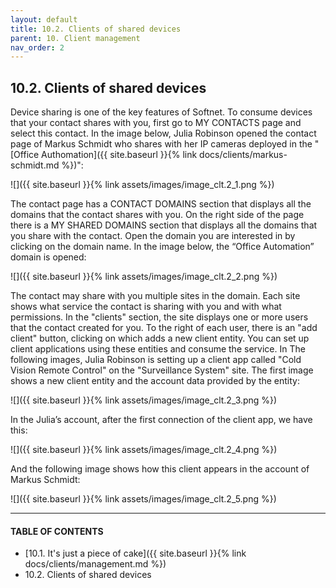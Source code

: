 ```yaml
---
layout: default
title: 10.2. Clients of shared devices
parent: 10. Client management
nav_order: 2
---
```


## 10.2. Clients of shared devices

Device sharing is one of the key features of Softnet. To consume devices that your contact shares with you, first go to <span class="header-green">MY CONTACTS</span> page and select this contact. In the image below, Julia Robinson opened the contact page of Markus Schmidt who shares with her IP cameras deployed in the "[Office Authomation]({{ site.baseurl }}{% link docs/clients/markus-schmidt.md %})":

![]({{ site.baseurl }}{% link assets/images/image_clt.2_1.png %})

The contact page has a <span class="header-green">CONTACT DOMAINS</span> section that displays all the domains that the contact shares with you. On the right side of the page there is a <span class="header-green">MY SHARED DOMAINS</span> section that displays all the domains that you share with the contact. Open the domain you are interested in by clicking on the domain name. In the image below, the “Office Automation” domain is opened:

![]({{ site.baseurl }}{% link assets/images/image_clt.2_2.png %})

The contact may share with you multiple sites in the domain. Each site shows what service the contact is sharing with you and with what permissions. In the "<span class="text-blue">clients</span>" section, the site displays one or more users that the contact created for you. To the right of each user, there is an "<span class="text-green">add client</span>" button, clicking on which adds a new client entity. You can set up client applications using these entities and consume the service. In The following images, Julia Robinson is setting up a client app called "Cold Vision Remote Control" on the "Surveillance System" site. The first image shows a new client entity and the account data provided by the entity:

![]({{ site.baseurl }}{% link assets/images/image_clt.2_3.png %})

In the Julia’s account, after the first connection of the client app, we have this:

![]({{ site.baseurl }}{% link assets/images/image_clt.2_4.png %})

And the following image shows how this client appears in the account of Markus Schmidt:

![]({{ site.baseurl }}{% link assets/images/image_clt.2_5.png %})

---
#### TABLE OF CONTENTS
* [10.1. It's just a piece of cake]({{ site.baseurl }}{% link docs/clients/management.md %})
* 10.2. Clients of shared devices